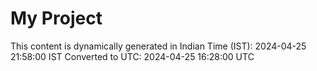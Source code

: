 # My Project

This content is dynamically generated in Indian Time (IST): 2024-04-25 21:58:00 IST
Converted to UTC: 2024-04-25 16:28:00 UTC
